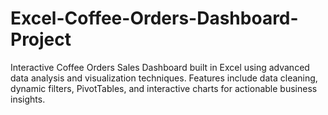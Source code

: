 # Excel-Coffee-Orders-Dashboard-Project
Interactive Coffee Orders Sales Dashboard built in Excel using advanced data analysis and visualization techniques. Features include data cleaning, dynamic filters, PivotTables, and interactive charts for actionable business insights.
